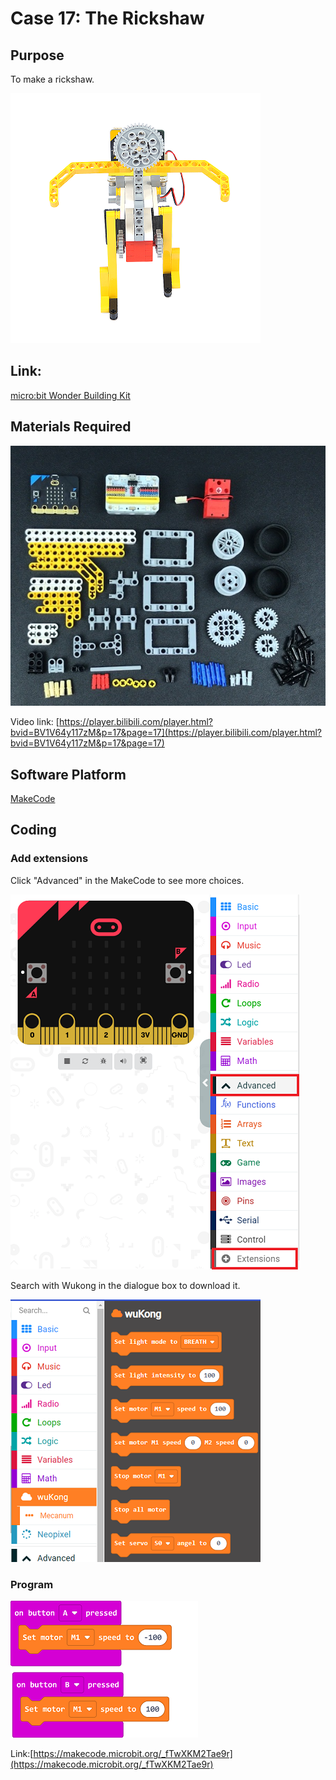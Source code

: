 # Case 17: The Rickshaw
## Purpose
To make a rickshaw.
 
![](./images/case-17-01.png)

## Link: 

[micro:bit Wonder Building Kit](https://www.elecfreaks.com/micro-bit-wonder-building-kit-without-micro-bit-board.html)

## Materials Required

![](./images/case-17-02.png)

Video link:
[https://player.bilibili.com/player.html?bvid=BV1V64y117zM&p=17&page=17](https://player.bilibili.com/player.html?bvid=BV1V64y117zM&p=17&page=17)

## Software Platform

[MakeCode](https://makecode.microbit.org/)

## Coding
### Add extensions
Click "Advanced" in the MakeCode to see more choices.
 
![](./images/case-01-03.png)

Search with Wukong in the dialogue box to download it. 

![](./images/case-01-04.png)





### Program
 
![](./images/case-17-05.png)


Link:[https://makecode.microbit.org/_fTwXKM2Tae9r](https://makecode.microbit.org/_fTwXKM2Tae9r)


